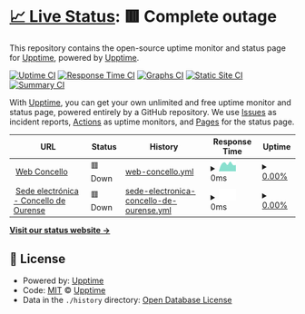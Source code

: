 # [📈 Live Status](https://demo.upptime.js.org): <!--live status--> **🟥 Complete outage**

This repository contains the open-source uptime monitor and status page for [Upptime](https://upptime.js.org), powered by [Upptime](https://github.com/upptime/upptime).

[![Uptime CI](https://github.com/CIAourense/statusservices/workflows/Uptime%20CI/badge.svg)](https://github.com/CIAourense/statusservices/actions?query=workflow%3A%22Uptime+CI%22)
[![Response Time CI](https://github.com/CIAourense/statusservices/workflows/Response%20Time%20CI/badge.svg)](https://github.com/CIAourense/statusservices/actions?query=workflow%3A%22Response+Time+CI%22)
[![Graphs CI](https://github.com/CIAourense/statusservices/workflows/Graphs%20CI/badge.svg)](https://github.com/CIAourense/statusservices/actions?query=workflow%3A%22Graphs+CI%22)
[![Static Site CI](https://github.com/CIAourense/statusservices/workflows/Static%20Site%20CI/badge.svg)](https://github.com/CIAourense/statusservices/actions?query=workflow%3A%22Static+Site+CI%22)
[![Summary CI](https://github.com/CIAourense/statusservices/workflows/Summary%20CI/badge.svg)](https://github.com/CIAourense/statusservices/actions?query=workflow%3A%22Summary+CI%22)

With [Upptime](https://upptime.js.org), you can get your own unlimited and free uptime monitor and status page, powered entirely by a GitHub repository. We use [Issues](https://github.com/upptime/upptime/issues) as incident reports, [Actions](https://github.com/CIAourense/statusservices/actions) as uptime monitors, and [Pages](https://demo.upptime.js.org) for the status page.

<!--start: status pages-->
<!-- This summary is generated by Upptime (https://github.com/upptime/upptime) -->
<!-- Do not edit this manually, your changes will be overwritten -->
<!-- prettier-ignore -->
| URL | Status | History | Response Time | Uptime |
| --- | ------ | ------- | ------------- | ------ |
| <img alt="" src="https://favicons.githubusercontent.com/www.ourense.gal" height="13"> [Web Concello](https://www.ourense.gal) | 🟥 Down | [web-concello.yml](https://github.com/dit-ourense/statusservices/commits/HEAD/history/web-concello.yml) | <details><summary><img alt="Response time graph" src="./graphs/web-concello/response-time-week.png" height="20"> 0ms</summary><br><a href="https://CIAourense.github.io/statusservices/history/web-concello"><img alt="Response time 1368" src="https://img.shields.io/endpoint?url=https%3A%2F%2Fraw.githubusercontent.com%2Fdit-ourense%2Fstatusservices%2FHEAD%2Fapi%2Fweb-concello%2Fresponse-time.json"></a><br><a href="https://CIAourense.github.io/statusservices/history/web-concello"><img alt="24-hour response time 0" src="https://img.shields.io/endpoint?url=https%3A%2F%2Fraw.githubusercontent.com%2Fdit-ourense%2Fstatusservices%2FHEAD%2Fapi%2Fweb-concello%2Fresponse-time-day.json"></a><br><a href="https://CIAourense.github.io/statusservices/history/web-concello"><img alt="7-day response time 0" src="https://img.shields.io/endpoint?url=https%3A%2F%2Fraw.githubusercontent.com%2Fdit-ourense%2Fstatusservices%2FHEAD%2Fapi%2Fweb-concello%2Fresponse-time-week.json"></a><br><a href="https://CIAourense.github.io/statusservices/history/web-concello"><img alt="30-day response time 0" src="https://img.shields.io/endpoint?url=https%3A%2F%2Fraw.githubusercontent.com%2Fdit-ourense%2Fstatusservices%2FHEAD%2Fapi%2Fweb-concello%2Fresponse-time-month.json"></a><br><a href="https://CIAourense.github.io/statusservices/history/web-concello"><img alt="1-year response time 1368" src="https://img.shields.io/endpoint?url=https%3A%2F%2Fraw.githubusercontent.com%2Fdit-ourense%2Fstatusservices%2FHEAD%2Fapi%2Fweb-concello%2Fresponse-time-year.json"></a></details> | <details><summary><a href="https://CIAourense.github.io/statusservices/history/web-concello">0.00%</a></summary><a href="https://CIAourense.github.io/statusservices/history/web-concello"><img alt="All-time uptime 19.29%" src="https://img.shields.io/endpoint?url=https%3A%2F%2Fraw.githubusercontent.com%2Fdit-ourense%2Fstatusservices%2FHEAD%2Fapi%2Fweb-concello%2Fuptime.json"></a><br><a href="https://CIAourense.github.io/statusservices/history/web-concello"><img alt="24-hour uptime 0.00%" src="https://img.shields.io/endpoint?url=https%3A%2F%2Fraw.githubusercontent.com%2Fdit-ourense%2Fstatusservices%2FHEAD%2Fapi%2Fweb-concello%2Fuptime-day.json"></a><br><a href="https://CIAourense.github.io/statusservices/history/web-concello"><img alt="7-day uptime 0.00%" src="https://img.shields.io/endpoint?url=https%3A%2F%2Fraw.githubusercontent.com%2Fdit-ourense%2Fstatusservices%2FHEAD%2Fapi%2Fweb-concello%2Fuptime-week.json"></a><br><a href="https://CIAourense.github.io/statusservices/history/web-concello"><img alt="30-day uptime 1.38%" src="https://img.shields.io/endpoint?url=https%3A%2F%2Fraw.githubusercontent.com%2Fdit-ourense%2Fstatusservices%2FHEAD%2Fapi%2Fweb-concello%2Fuptime-month.json"></a><br><a href="https://CIAourense.github.io/statusservices/history/web-concello"><img alt="1-year uptime 19.29%" src="https://img.shields.io/endpoint?url=https%3A%2F%2Fraw.githubusercontent.com%2Fdit-ourense%2Fstatusservices%2FHEAD%2Fapi%2Fweb-concello%2Fuptime-year.json"></a></details>
| <img alt="" src="https://favicons.githubusercontent.com/sede.ourense.gob.es" height="13"> [Sede electrónica - Concello de Ourense](https://sede.ourense.gob.es) | 🟥 Down | [sede-electronica-concello-de-ourense.yml](https://github.com/dit-ourense/statusservices/commits/HEAD/history/sede-electronica-concello-de-ourense.yml) | <details><summary><img alt="Response time graph" src="./graphs/sede-electronica-concello-de-ourense/response-time-week.png" height="20"> 0ms</summary><br><a href="https://CIAourense.github.io/statusservices/history/sede-electronica-concello-de-ourense"><img alt="Response time 1030" src="https://img.shields.io/endpoint?url=https%3A%2F%2Fraw.githubusercontent.com%2Fdit-ourense%2Fstatusservices%2FHEAD%2Fapi%2Fsede-electronica-concello-de-ourense%2Fresponse-time.json"></a><br><a href="https://CIAourense.github.io/statusservices/history/sede-electronica-concello-de-ourense"><img alt="24-hour response time 0" src="https://img.shields.io/endpoint?url=https%3A%2F%2Fraw.githubusercontent.com%2Fdit-ourense%2Fstatusservices%2FHEAD%2Fapi%2Fsede-electronica-concello-de-ourense%2Fresponse-time-day.json"></a><br><a href="https://CIAourense.github.io/statusservices/history/sede-electronica-concello-de-ourense"><img alt="7-day response time 0" src="https://img.shields.io/endpoint?url=https%3A%2F%2Fraw.githubusercontent.com%2Fdit-ourense%2Fstatusservices%2FHEAD%2Fapi%2Fsede-electronica-concello-de-ourense%2Fresponse-time-week.json"></a><br><a href="https://CIAourense.github.io/statusservices/history/sede-electronica-concello-de-ourense"><img alt="30-day response time 0" src="https://img.shields.io/endpoint?url=https%3A%2F%2Fraw.githubusercontent.com%2Fdit-ourense%2Fstatusservices%2FHEAD%2Fapi%2Fsede-electronica-concello-de-ourense%2Fresponse-time-month.json"></a><br><a href="https://CIAourense.github.io/statusservices/history/sede-electronica-concello-de-ourense"><img alt="1-year response time 1030" src="https://img.shields.io/endpoint?url=https%3A%2F%2Fraw.githubusercontent.com%2Fdit-ourense%2Fstatusservices%2FHEAD%2Fapi%2Fsede-electronica-concello-de-ourense%2Fresponse-time-year.json"></a></details> | <details><summary><a href="https://CIAourense.github.io/statusservices/history/sede-electronica-concello-de-ourense">0.00%</a></summary><a href="https://CIAourense.github.io/statusservices/history/sede-electronica-concello-de-ourense"><img alt="All-time uptime 0.01%" src="https://img.shields.io/endpoint?url=https%3A%2F%2Fraw.githubusercontent.com%2Fdit-ourense%2Fstatusservices%2FHEAD%2Fapi%2Fsede-electronica-concello-de-ourense%2Fuptime.json"></a><br><a href="https://CIAourense.github.io/statusservices/history/sede-electronica-concello-de-ourense"><img alt="24-hour uptime 0.00%" src="https://img.shields.io/endpoint?url=https%3A%2F%2Fraw.githubusercontent.com%2Fdit-ourense%2Fstatusservices%2FHEAD%2Fapi%2Fsede-electronica-concello-de-ourense%2Fuptime-day.json"></a><br><a href="https://CIAourense.github.io/statusservices/history/sede-electronica-concello-de-ourense"><img alt="7-day uptime 0.00%" src="https://img.shields.io/endpoint?url=https%3A%2F%2Fraw.githubusercontent.com%2Fdit-ourense%2Fstatusservices%2FHEAD%2Fapi%2Fsede-electronica-concello-de-ourense%2Fuptime-week.json"></a><br><a href="https://CIAourense.github.io/statusservices/history/sede-electronica-concello-de-ourense"><img alt="30-day uptime 1.38%" src="https://img.shields.io/endpoint?url=https%3A%2F%2Fraw.githubusercontent.com%2Fdit-ourense%2Fstatusservices%2FHEAD%2Fapi%2Fsede-electronica-concello-de-ourense%2Fuptime-month.json"></a><br><a href="https://CIAourense.github.io/statusservices/history/sede-electronica-concello-de-ourense"><img alt="1-year uptime 0.01%" src="https://img.shields.io/endpoint?url=https%3A%2F%2Fraw.githubusercontent.com%2Fdit-ourense%2Fstatusservices%2FHEAD%2Fapi%2Fsede-electronica-concello-de-ourense%2Fuptime-year.json"></a></details>

<!--end: status pages-->

[**Visit our status website →**](https://demo.upptime.js.org)

## 📄 License

- Powered by: [Upptime](https://github.com/upptime/upptime)
- Code: [MIT](./LICENSE) © [Upptime](https://upptime.js.org)
- Data in the `./history` directory: [Open Database License](https://opendatacommons.org/licenses/odbl/1-0/)
